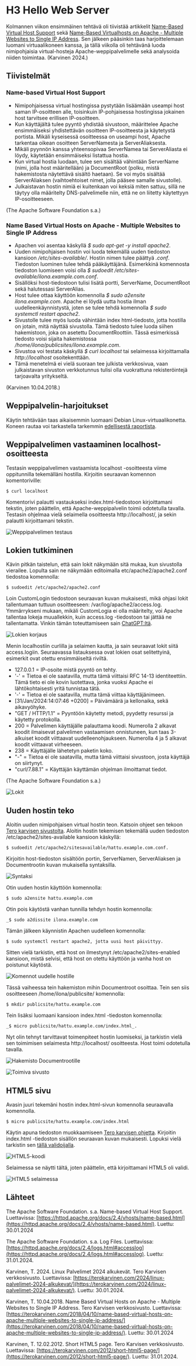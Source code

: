 # H3 Hello Web Server

Kolmannen viikon ensimmäinen tehtävä oli tiivistää artikkelit [Name-Based Virtual Host Support](https://httpd.apache.org/docs/2.4/vhosts/name-based.html) sekä [Name-Based Virtualhosts on Apache - Multiple Websites to Single IP Address](https://terokarvinen.com/2018/04/10/name-based-virtual-hosts-on-apache-multiple-websites-to-single-ip-address/). Sen jälkeen pääsinkin taas harjoittelemaan luomani virtuaalikoneen kanssa, ja tällä viikolla oli tehtävänä luoda nimipohjaisia virtual-hosteja Apache-weppipalvelimelle sekä analysoida niiden toimintaa. (Karvinen 2024.)

## Tiivistelmät

### Name-based Virtual Host Support

- Nimipohjaisessa virtual hostingissa pystytään lisäämään useampi host saman IP-osoitteen alle, toisinkuin IP-pohjaisessa hostingissa jokainen host tarvitsee erillisen IP-osoitteen.
- Kun käyttäjältä tulee pyyntö yhdistää sivustoon, määrittelee Apache ensimmäiseksi yhdistettävän osoitteen IP-osoitteesta ja käytetystä portista. Mikäli kyseisessä osoitteessa on useampi host, Apache tarkentaa oikean osoitteen ServerNamesta ja ServerAliaksesta.
- Mikäli pyynnön kanssa yhteensopivaa ServerNamea tai ServerAliasta ei löydy, käytetään ensimmäiseksi listattua hostia.
- Kun virtual hostia luodaan, tulee sen sisältää vähintään ServerName (nimi, jolla host määritellään) ja DocumentRoot (polku, mistä hakemistosta näytettävä sisältö haetaan). Se voi myös sisältää ServerAliaksen (vaihtoehtoiset nimet, jolla pääsee samalle sivustolle).
- Julkaistavan hostin nimiä ei kuitenkaan voi keksiä miten sattuu, sillä ne täytyy olla määritelty DNS-palvelimelle niin, että ne on liitetty käytettyyn IP-osoitteeseen.

(The Apache Software Foundation s.a.)

### Name Based Virtual Hosts on Apache - Multiple Websites to Single IP Address

- Apachen voi asentaa käskyllä _$ sudo apt-get -y install apache2_.
- Uuden nimipohjaisen hostin voi luoda tekemällä uuden tiedoston kansioon _/etc/sites-available/_. Hostin nimen tulee päättyä _.conf_. Tiedoston luominen tulee tehdä pääkäyttäjänä. Esimerkkinä komennosta tiedoston luomiseen voisi olla _$ sudoedit /etc/sites-available/ilona.example.com.conf_.
- Sisällöksi host-tiedostoon tulisi lisätä portti, ServerName, DocumentRoot sekä halutessasi ServerAlias.
- Host tulee ottaa käyttöön komennolla _$ sudo a2ensite ilona.example.com_. Apache ei löydä uutta hostia ilman uudelleenkäynnistystä, joten se tulee tehdä komennolla _$ sudo systemctl restart apache2_.
- Sivustolle tulee myös luoda vähintään index html-tiedosto, jotta hostilla on jotain, mitä näyttää sivustolla. Tämä tiedosto tulee luoda siihen hakemistoon, joka on asetettu DocumentRoottiin. Tässä esimerkissä tiedosto voisi sijaita hakemistossa _/home/ilona/publicsites/ilona.example.com_.
- Sivustoa voi testata käskyllä _$ curl localhost_ tai selaimessa kirjoittamalla _http://localhost_ osoitekenttään.
- Tämä menetelmä ei vielä suoraan tee julkista verkkosivua, vaan julkaistavan sivuston verkkotunnus tulisi olla vuokrattuna rekisteröintejä tarjoavalta yritykseltä.

(Karvinen 10.04.2018.)

## Weppipalvelin-harjoitukset

Käytin tehtävään taas aikaisemmin luomaani Debian Linux-virtuaalikonetta. Koneen rautaa voi tarkastella tarkemmin [edellisestä raportista](https://github.com/Ilona-Hiltunen/linux-course2024/blob/main/h2_komentaja_pingviini.md).

## Weppipalvelimen vastaaminen localhost-osoitteesta

Testasin weppipalvelimen vastaamista localhost -osoitteesta viime oppitunnilla tekemälläni hostilla. Kirjoitin seuraavan komennon komentoriville:

    $ curl localhost

Komentorivi palautti vastaukseksi index.html-tiedostoon kirjoittamani tekstin, joten päättelin, että Apache-weppipalvelin toimii odotetulla tavalla. Testasin ohjelmaa vielä selaimella osoitteesta http://localhost/, ja sekin palautti kirjoittamani tekstin.

![Weppipalvelimen testaus](Kuvat/weppipalvelimen_testaus.png)

## Lokien tutkiminen

Kävin pitkän taistelun, että sain lokit näkymään sitä mukaa, kun sivustolla vierailee. Lopulta sain ne näkymään editoimalla etc/apache2/apache2.conf tiedostoa komennolla:

    $ sudoedit /etc/apache2/apache2.conf 
    
Loin CustomLogin tiedostoon seuraavan kuvan mukaisesti, mikä ohjasi lokit tallentumaan tuttuun osoitteeseen: /var/log/apache2/access.log. Ymmärrykseni mukaan, mikäli CustomLogia ei olla määritelty, voi Apache tallentaa lokeja muuallekkin, kuin access.log -tiedostoon tai jättää ne tallentamatta. Vinkin tämän toteuttamiseen sain [ChatGPT:ltä]( https://chat.openai.com/).

![Lokien korjaus](Kuvat/lokienkorjaus.png)

Menin localhostiin curlilla ja selaimen kautta, ja sain seuraavat lokit siitä access.logiin. Seuraavassa listauksessa ovat lokien osat selitettyinä, esimerkit ovat otettu ensimmäiseltä riviltä.

- 127.0.0.1 = IP-osoite mistä pyyntö on tehty.
- '-' = Tietoa ei ole saatavilla, mutta tämä viittaisi RFC 14-13 identiteettiin. Tämä tieto ei ole kovin luotettava, jonka vuoksi Apache ei lähtökohtaisesti yritä tunnistaa tätä.
- '-' = Tietoa ei ole saatavilla, mutta tämä viittaa käyttäjänimeen.
- [31/Jan/2024:14:07:46 +0200] = Päivämäärä ja kellonaika, sekä aikavyöhyke.
- "GET / HTTP/1.1" = Pyyntöön käytetty metodi, pyydetty resurssi ja käytetty protokolla.
- 200 = Palvelimen käyttäjälle palauttama koodi. Numerolla 2 alkavat koodit ilmaisevat palvelimen vastaamisen onnistuneen, kun taas 3-alkuiset koodit viittaavat uudelleenohjaukseen. Numerolla 4 ja 5 alkavat koodit viittaavat virheeseen.
- 238 = Käyttäjälle lähetetyn paketin koko.
- "-" = Tietoa ei ole saatavilla, mutta tämä viittaisi sivustoon, josta käyttäjä on siirtynyt.
- "curl/7.88.1" = Käyttäjän käyttämän ohjelman ilmoittamat tiedot.

(The Apache Software Foundation s.a.)

![Lokit](Kuvat/lokientarkastelu.png)

## Uuden hostin teko

Aloitin uuden nimipohjaisen virtual hostin teon. Katsoin ohjeet sen tekoon [Tero karvisen sivustolta](https://terokarvinen.com/2018/04/10/name-based-virtual-hosts-on-apache-multiple-websites-to-single-ip-address/). Aloitin hostin tekemisen tekemällä uuden tiedoston /etc/apache2/sites-available kansioon käskyllä:

    $ sudoedit /etc/apache2/sitesavailable/hattu.example.com.conf. 
  
Kirjoitin host-tiedoston sisältöön portin, ServerNamen, ServerAliaksen ja Documentrootin kuvan mukaisella syntaksilla.

![Syntaksi](Kuvat/uusihost.png)

Otin uuden hostin käyttöön komennolla:
    
    $ sudo a2ensite hattu.example.com 
    
Otin pois käytöstä vanhan tunnilla tehdyn hostin komennolla:

    _$ sudo a2dissite ilona.example.com
  
Tämän jälkeen käynnistin Apachen uudelleen komennolla:

    $ sudo systemctl restart apache2, jotta uusi host päivittyy. 
    
Sitten vielä tarkistin, että host on ilmestynyt /etc/apache2/sites-enabled kansioon, mistä selvisi, että host on otettu käyttöön ja vanha host on poistunut käytöstä.

![Komennot uudelle hostille](Kuvat/uusihost1.png)

Tässä vaiheessa tein hakemiston mihin Documentroot osoittaa. Tein sen siis osoitteeseen /home/ilona/publicsite/ komennolla:
    
    $ mkdir publicsite/hattu.example.com
    
Tein lisäksi luomaani kansioon index.html -tiedoston komennolla: 

    _$ micro publicsite/hattu.example.com/index.html_. 
    
Nyt olin tehnyt tarvittavat toimenpiteet hostin luomiseksi, ja tarkistin vielä sen toimimisen selaimesta http://localhost/ osoitteesta. Host toimi odotetulla tavalla.

![Hakemisto Documentrootille](Kuvat/uusihost2.png)

![Toimiva sivusto](Kuvat/uusihost3.png)

## HTML5 sivu

Avasin juuri tekemäni hostin index.html-sivun komennolla seuraavalla komennolla.

    $ micro publicsite/hattu.example.com/index.html 

Käytin apuna tiedoston muokkaamiseen [Tero karvisen ohjetta](https://terokarvinen.com/2012/short-html5-page/). Kirjoitin index.html -tiedoston sisällön seuraavan kuvan mukaisesti. Lopuksi vielä tarkistin sen [tällä validoijalla](https://validator.w3.org/). 

![HTML5-koodi](Kuvat/html_sivu.png)

Selaimessa se näytti tältä, joten päättelin, että kirjoittamani HTML5 oli validi.

![HTML5 selaimessa](Kuvat/html_selaimessa.png)




## Lähteet

The Apache Software Foundation. s.a. Name-based Virtual Host Support. Luettavissa: [https://httpd.apache.org/docs/2.4/vhosts/name-based.html](https://httpd.apache.org/docs/2.4/vhosts/name-based.html). Luettu: 30.01.2024

The Apache Software Foundation. s.a. Log Files. Luettavissa: [https://httpd.apache.org/docs/2.4/logs.html#accesslog](https://httpd.apache.org/docs/2.4/logs.html#accesslog). Luettu: 31.01.2024.

Karvinen, T. 2024. Linux Palvelimet 2024 alkukevät. Tero Karvisen verkkosivusto. Luettavissa: [https://terokarvinen.com/2024/linux-palvelimet-2024-alkukevat/](https://terokarvinen.com/2024/linux-palvelimet-2024-alkukevat/). Luettu: 30.01.2024.

Karvinen, T. 10.04.2018. Name Based Virtual Hosts on Apache - Multiple Websites to Single IP Address. Tero Karvisen verkkosivusto. Luettavissa: [https://terokarvinen.com/2018/04/10/name-based-virtual-hosts-on-apache-multiple-websites-to-single-ip-address/](https://terokarvinen.com/2018/04/10/name-based-virtual-hosts-on-apache-multiple-websites-to-single-ip-address/). Luettu: 30.01.2024

Karvinen, T. 12.02.2012. Short HTML5 page. Tero Karvisen verkkosivusto. Luettavissa: [https://terokarvinen.com/2012/short-html5-page/](https://terokarvinen.com/2012/short-html5-page/). Luettu: 31.01.2024.

